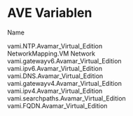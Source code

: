 # AVE Variablen  
Name                                      

vami.NTP.Avamar_Virtual_Edition              
NetworkMapping.VM Network                    
vami.gatewayv6.Avamar_Virtual_Edition        
vami.ipv6.Avamar_Virtual_Edition             
vami.DNS.Avamar_Virtual_Edition              
vami.gatewayv4.Avamar_Virtual_Edition        
vami.ipv4.Avamar_Virtual_Edition             
vami.searchpaths.Avamar_Virtual_Edition      
vami.FQDN.Avamar_Virtual_Edition  
